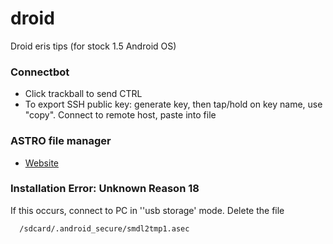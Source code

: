 # droid
Droid eris tips (for stock 1.5 Android OS)

### Connectbot

 * Click trackball to send CTRL
 * To export SSH public key:  generate key, then tap/hold on key name, use "copy".  Connect to remote host, paste into file


### ASTRO file manager

 * [Website](http://www.metago.net/astro/fm/)

### Installation Error: Unknown Reason 18

If this occurs, connect to PC in ''usb storage' mode.
Delete the file

```
  /sdcard/.android_secure/smdl2tmp1.asec

```

